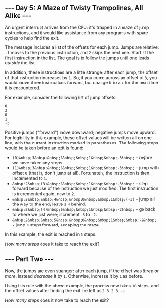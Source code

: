 ## --- Day 5: A Maze of Twisty Trampolines, All Alike ---

An urgent <span title="Later, on its turn, it sends you a sorcery.">interrupt</span> arrives from the CPU: it's trapped in a maze of jump instructions, and it would like assistance from any programs with spare cycles to help find the exit.

The message includes a list of the offsets for each jump. Jumps are relative: `` -1 `` moves to the previous instruction, and `` 2 `` skips the next one. Start at the first instruction in the list. The goal is to follow the jumps until one leads _outside_ the list.

In addition, these instructions are a little strange; after each jump, the offset of that instruction increases by `` 1 ``. So, if you come across an offset of `` 3 ``, you would move three instructions forward, but change it to a `` 4 `` for the next time it is encountered.

For example, consider the following list of jump offsets:

    0
    3
    0
    1
    -3

Positive jumps ("forward") move downward; negative jumps move upward. For legibility in this example, these offset values will be written all on one line, with the current instruction marked in parentheses. The following steps would be taken before an exit is found:

*   `` (0)&nbsp;3&nbsp;&nbsp;0&nbsp;&nbsp;1&nbsp;&nbsp;-3&nbsp; `` - _before_ we have taken any steps.
*   `` (1)&nbsp;3&nbsp;&nbsp;0&nbsp;&nbsp;1&nbsp;&nbsp;-3&nbsp; `` - jump with offset `` 0 `` (that is, don't jump at all). Fortunately, the instruction is then incremented to `` 1 ``.
*   `` &nbsp;2&nbsp;(3)&nbsp;0&nbsp;&nbsp;1&nbsp;&nbsp;-3&nbsp; `` - step forward because of the instruction we just modified. The first instruction is incremented again, now to `` 2 ``.
*   `` &nbsp;2&nbsp;&nbsp;4&nbsp;&nbsp;0&nbsp;&nbsp;1&nbsp;(-3) `` - jump all the way to the end; leave a `` 4 `` behind.
*   `` &nbsp;2&nbsp;(4)&nbsp;0&nbsp;&nbsp;1&nbsp;&nbsp;-2&nbsp; `` - go back to where we just were; increment `` -3 `` to `` -2 ``.
*   `` &nbsp;2&nbsp;&nbsp;5&nbsp;&nbsp;0&nbsp;&nbsp;1&nbsp;&nbsp;-2&nbsp; `` - jump `` 4 `` steps forward, escaping the maze.

In this example, the exit is reached in `` 5 `` steps.

_How many steps_ does it take to reach the exit?

## --- Part Two ---

Now, the jumps are even stranger: after each jump, if the offset was _three or more_, instead _decrease_ it by `` 1 ``. Otherwise, increase it by `` 1 `` as before.

Using this rule with the above example, the process now takes `` 10 `` steps, and the offset values after finding the exit are left as `` 2 3 2 3 -1 ``.

_How many steps_ does it now take to reach the exit?